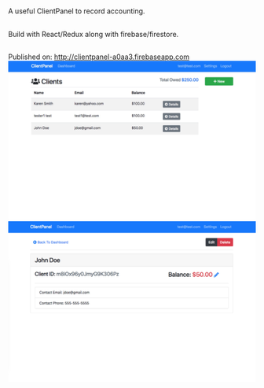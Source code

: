#
A useful ClientPanel to record accounting.  
##
Build with React/Redux along with firebase/firestore.
##
Published on: http://clientpanel-a0aa3.firebaseapp.com
![DashBoard](https://github.com/cca2016/ClientPanel/blob/master/dashboard.jpg)
![CLientDetail](https://github.com/cca2016/ClientPanel/blob/master/clientdetail.jpg)